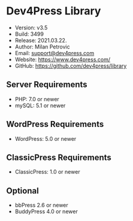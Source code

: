 # Dev4Press Library

* Version: v3.5
* Build:   3499
* Release: 2021.03.22.
* Author:  Milan Petrovic
* Email:   support@dev4press.com
* Website: https://www.dev4press.com/
* GitHub:  https://github.com/dev4press/library

## Server Requirements

* PHP: 7.0 or newer
* mySQL: 5.1 or newer

## WordPress Requirements

* WordPress: 5.0 or newer

## ClassicPress Requirements

* ClassicPress: 1.0 or newer

## Optional

* bbPress 2.6 or newer
* BuddyPress 4.0 or newer
